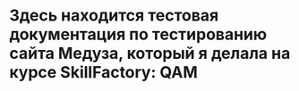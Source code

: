 #  Здесь  находится  тестовая  документация  по тестированию  сайта  Медуза,  который  я  делала  на курсе  SkillFactory: QAM
